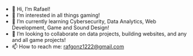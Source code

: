 - 👋 Hi, I’m Rafael!
- 👀 I’m interested in all things gaming!
- 🌱 I’m currently learning Cybersecurity, Data Analytics, Web Development, Game and Sound Design! 
- 💞️ I’m looking to collaborate on data projects, building websites, and any and all game projects!
- 📫 How to reach me: rafgonz1222@gmail.com

<!---
rafaelgonzales612/rafaelgonzales612 is a ✨ special ✨ repository because its `README.md` (this file) appears on your GitHub profile.
You can click the Preview link to take a look at your changes.
--->
